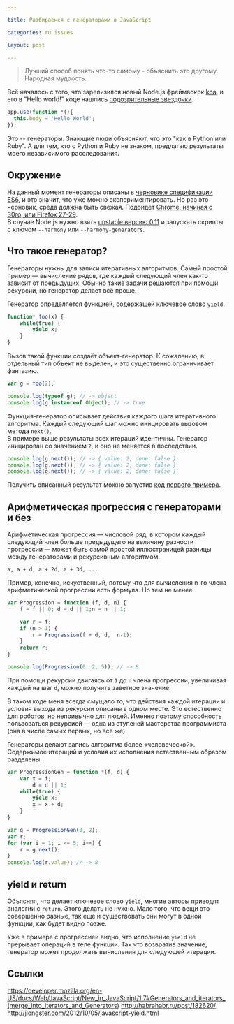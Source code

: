 ```yaml
---

title: Разбираемся с генераторами в JavaScript

categories: ru issues

layout: post

---
```

> Лучший способ понять что-то самому - объяснить это другому.<br/>
> Народная мудрость.

Всё началось с того, что зарелизился новый Node.js фреймвокрк
[koa](http://koajs.com/), и его в "Hello world!" коде нашлись [подозрительные
звездочки](http://koajs.com/#application).

```javascript
app.use(function *(){
  this.body = 'Hello World';
});
```

Это -- генераторы. Знающие люди объясняют, что это "как в Python или Ruby".
А для тем, кто с Python и Ruby не знаком, предлагаю результаты моего независимого
расследования.

## Окружение
На данный момент генераторы описаны в [черновике спецификации ES6](http://people.mozilla.org/~jorendorff/es6-draft.html#sec-generator-function-definitions),
и это значит, что уже можно экспериментировать. Но раз это черновик, среда должна
быть свежая. Подойдет [Chrome, начиная с 30го, или Firefox 27-29](http://kangax.github.io/es5-compat-table/es6/).<br/>
В случае Node.js нужно взять [unstable версию 0.11](http://nodejs.org/dist/v0.11.2/)
и запускать скрипты с ключом `--harmony` или `--harmony-generators`.

## Что такое генератор?

Генераторы нужны для записи итеративных алгоритмов. Самый простой пример —
вычисление рядов, где каждый следующий член как-то зависит от предыдущих. Обычно
такие задачи решаются при помощи рекурсии, но генератор делает всё проще.

Генератор определяется функцией, содержащей ключевое слово `yield`.

```js
function* foo(x) {
    while(true) {
        yield x;
    }
}
```

Вызов такой функции создаёт объект-генератор. К сожалению, в отдельный тип
объект не выделен, и это существенно ограничивает фантазию.

```js
var g = foo(2);

console.log(typeof g); // -> object
console.log(g instanceof Object); // -> true
```

Функция-генератор описывает действия каждого шага итеративного алгоритма. Каждый
следующий шаг можно иницировать вызовом метода `next()`.<br/>
В примере выше результаты всех итераций идентичны. Генератор иницирован со
значением `2`, и оно не меняется в последствии.

```js
console.log(g.next()); // -> { value: 2, done: false }
console.log(g.next()); // -> { value: 2, done: false }
console.log(g.next()); // -> { value: 2, done: false }
```

Получить описанный результат можно запустив [код первого
примера](https://github.com/varya/js-generators-playground/blob/master/samples/01-simple.js).

## Арифметическая прогрессия с генераторами и без

Арифметическая прогрессия — числовой ряд, в котором каждый следующий член больше
предыдущего на величину разности прогрессии — может быть самой простой
иллюстраницей разницы между генераторами и рекурсивным алгоритмом.

```
a, a + d, a + 2d, a + 3d, ...
```

Пример, конечно, искуственный, потому что для вычисления n-го члена
арифметической прогрессии есть формула. Но тем не менее.

```js
var Progression = function (f, d, n) {
    f = f || 0; d = d || 1;n = n || 1;

    var r = f;
    if (n > 1) {
        r = Progression(f + d, d,  n-1);
    }
    return r;
}

console.log(Progression(0, 2, 5)); // -> 8
```

При помощи рекурсии двигаясь от `1` до `n` члена прогрессии, увеличивая каждый на
шаг `d`, можно получить заветное значение.

В таком коде меня всегда смущало то, что действия каждой итерации и условия выхода
из рекурсии описаны в одном месте. Это естественно для роботов, но непривычно для
людей. Именно поэтому способность пользоваться рекурсией — одна из ступеней
мастерства программиста (она в числе самых первых, но всё же).

Генераторы делают запись алгоритма более «человеческой». Содержимое итераций и
условия их исполнения естественным образом разделены.

```js
var ProgressionGen = function *(f, d) {
    var x = f;
        d = d || 1;
    while(true) {
        yield x;
        x = x + d;
    }
}

var g = ProgressionGen(0, 2);
var r;
for (var i = 1; i <= 5; i++) {
    r = g.next();
}
console.log(r.value); // -> 8
```

## yield и return

Объясняя, что делает ключевое слово `yield`, многие авторы приводят аналогии с
`return`. Этого делать не нужно. Мало того, что вещи это совершенно разные, так
ещё и существовать они могут в одной функции, как будет видно позже.

Уже в примере с прогрессией видно, что исполнение `yield` не прерывает операций
в теле функции. Так что возвратив значение, генератор может продолжать
вычисления для следующей итерации.


## Ссылки
https://developer.mozilla.org/en-US/docs/Web/JavaScript/New_in_JavaScript/1.7#Generators_and_iterators_(merge_into_Iterators_and_Generators)
http://habrahabr.ru/post/182620/
http://jlongster.com/2012/10/05/javascript-yield.html


